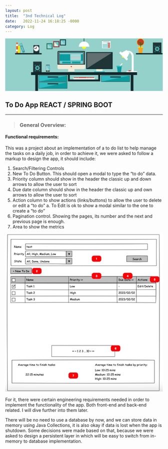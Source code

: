 ```yaml
---
layout: post
title:  "3nd Technical Log"
date:   2022-11-24 16:18:25 -0000
category: Log
---
```

![dev](https://github.com/TheClerici/my-blog/blob/main/images/dev.jpg?raw=true "Header")

## To Do App REACT / SPRING BOOT

------------------------------------------------------------------------------------------
### <blockquote> <p> General Overview: </p> </blockquote> 

#### Functional requirements:

This was a project about an implementation of a to do list to help manage the tasks on a daily job, in order to achieve it, we were asked to follow a markup to design the app, it should include:

1. Search/Filtering Controls
2. New To Do Button. This should open a modal to type the “to do” data.
3. Priority column should show in the header the classic up and down arrows to allow the user to sort
4. Due date column should show in the header the classic up and own arrows to allow the user to sort
5. Action column to show actions (links/buttons) to allow the user to delete or edit a “to do”
    a. To Edit is ok to show a modal similar to the one to create a “to do”
7. Pagination control. Showing the pages, its number and the next and previous page is enough.
8. Area to show the metrics

![markup](https://github.com/TheClerici/my-blog/blob/main/images/markup.jpg?raw=true "MarkUp")

For it, there were certain engineering requirements needed in order to implement the functionality of the app. Both front-end and back-end related. I will dive further into them later.

There will be no need to use a database by now, and we can store data in memory using Java Collections, it is also okay if data is lost when the app is shutdown. Some decisions were made based on that, because we were asked to design a persistent layer in which will be easy to switch from in-memory to database implementation.
